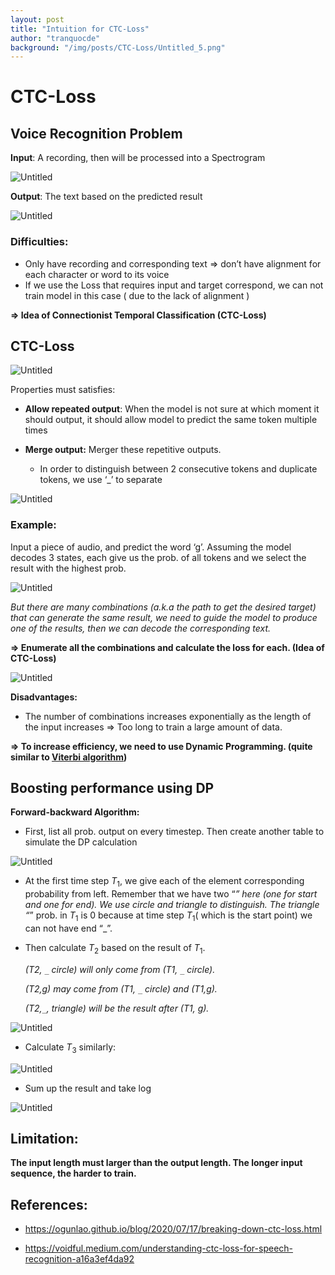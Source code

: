 ```yaml
---
layout: post
title: "Intuition for CTC-Loss"
author: "tranquocde"
background: "/img/posts/CTC-Loss/Untitled_5.png"
---
```

# CTC-Loss


## Voice Recognition Problem

**Input**:  A recording, then will be processed into a Spectrogram

![Untitled](/img/posts/CTC-Loss/Untitled.png)

**Output**: The text based on the predicted result

![Untitled](/img/posts/CTC-Loss/Untitled_1.png)

### Difficulties:

- Only have recording and corresponding text ⇒ don’t have alignment for each character or word to its voice
- If we use the Loss that requires input and target correspond, we can not train model in this case ( due to the lack of alignment )

**⇒ Idea of Connectionist Temporal Classification (CTC-Loss)**

## CTC-Loss

![Untitled](/img/posts/CTC-Loss/Untitled_2.png)

Properties must satisfies:

- **Allow repeated output**: When the model is not sure at which moment it should output, it should allow model to predict the same token multiple times

- **Merge output:** Merger these repetitive outputs.
    - In order to distinguish between 2 consecutive tokens and duplicate tokens, we use ‘_’ to separate
    

![Untitled](/img/posts/CTC-Loss/Untitled_3.png)

### Example:

Input a piece of audio, and predict the word ‘g’. Assuming the model decodes 3 states, each give us the prob. of all tokens and we select the result with the highest prob.

![Untitled](/img/posts/CTC-Loss/Untitled_4.png)

*But there are many combinations (a.k.a the path to get the desired target) that can generate the same result, we need to guide the model to produce one of the results, then we can decode the corresponding text.*

**⇒ Enumerate all the combinations and calculate the loss for each. (Idea of CTC-Loss)**

![Untitled](/img/posts/CTC-Loss/Untitled_5.png)

 

**Disadvantages:**

- The number of combinations increases exponentially as the length of the input increases ⇒ Too long to train a large amount of data.

**⇒ To increase efficiency, we need to use Dynamic Programming. (quite similar to [Viterbi algorithm](https://en.wikipedia.org/wiki/Viterbi_algorithm))**

## Boosting performance using DP

**Forward-backward Algorithm:**

- First, list all prob. output on every timestep. Then create another table to simulate the DP calculation

![Untitled](/img/posts/CTC-Loss/Untitled_6.png)

- At the first time step $T_1$, we give each of the element corresponding probability from left. Remember that we have two “_” here (one for start and one for end). We use circle and triangle to distinguish. The triangle “_” prob. in $T_1$ is 0 because at time step $T_1$( which is the start point) we can not have end “_”.

- Then calculate $T_2$ based on the result of $T_1$.
    
    *(T2, `_` circle) will only come from (T1, `_` circle).*
    
    *(T2,g) may come from (T1, `_` circle) and (T1,g).*
    
    *(T2,`_`, triangle) will be the result after (T1, g).*
    

![Untitled](/img/posts/CTC-Loss/Untitled_7.png)

- Calculate $T_3$ similarly:

![Untitled](/img/posts/CTC-Loss/Untitled_8.png)

- Sum up the result and take log

![Untitled](/img/posts/CTC-Loss/Untitled_9.png)


## Limitation:


**The input length must larger than the output length. The longer input sequence, the harder to train.**


## References:


- https://ogunlao.github.io/blog/2020/07/17/breaking-down-ctc-loss.html

- https://voidful.medium.com/understanding-ctc-loss-for-speech-recognition-a16a3ef4da92